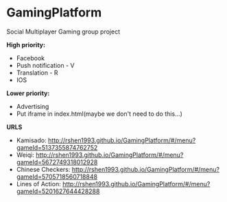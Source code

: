GamingPlatform
==============
Social Multiplayer Gaming group project

**High priority:**
* Facebook
* Push notification - V
* Translation - R
* IOS

**Lower priority:**
* Advertising
* Put iframe in index.html(maybe we don't need to do this...)

**URLS**
* Kamisado: http://rshen1993.github.io/GamingPlatform/#/menu?gameId=5137355874762752
* Weiqi: http://rshen1993.github.io/GamingPlatform/#/menu?gameId=5672749318012928
* Chinese Checkers: http://rshen1993.github.io/GamingPlatform/#/menu?gameId=5705718560718848
* Lines of Action: http://rshen1993.github.io/GamingPlatform/#/menu?gameId=5201627644428288
